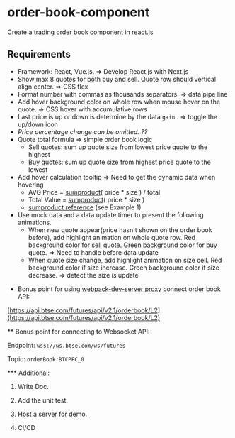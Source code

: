 # order-book-component

Create a trading order book component in react.js

## Requirements

- Framework: React, Vue.js. ⇒ Develop React.js with Next.js
- Show max 8 quotes for both buy and sell. Quote row should vertical align center. ⇒ CSS flex
- Format number with commas as thousands separators. ⇒ data pipe line
- Add hover background color on whole row when mouse hover on the quote. ⇒ CSS hover with accumulative rows
- Last price is up or down is determine by the data `gain` . ⇒ toggle the up/down icon
- _Price percentage change can be omitted. ??_
- Quote total formula ⇒ simple order book logic
  - Sell quotes: sum up quote size from lowest price quote to the highest
  - Buy quotes: sum up quote size from highest price quote to the lowest
- Add hover calculation tooltip ⇒ Need to get the dynamic data when hovering
  - AVG Price = [sumproduct](https://support.microsoft.com/en-us/office/sumproduct-function-16753e75-9f68-4874-94ac-4d2145a2fd2e)( price \* size ) / total
  - Total Value = [sumproduct](https://support.microsoft.com/en-us/office/sumproduct-function-16753e75-9f68-4874-94ac-4d2145a2fd2e)( price \* size )
  * [sumproduct reference](https://support.microsoft.com/en-us/office/sumproduct-function-16753e75-9f68-4874-94ac-4d2145a2fd2e) (see Example 1)
- Use mock data and a data update timer to present the following animations.
  - When new quote appear(price hasn't shown on the order book before), add highlight animation on whole quote row. Red background color for sell quote. Green background color for buy quote. ⇒ Need to handle before data update
  - When quote size change, add highlight animation on size cell. Red background color if size increase. Green background color if size decrease. ⇒ detect the size is update

* Bonus point for using [webpack-dev-server proxy](https://webpack.js.org/configuration/dev-server/#devserverproxy) connect order book API:

[https://api.btse.com/futures/api/v2.1/orderbook/L2](https://api.btse.com/futures/api/v2.1/orderbook/L2)

\*\* Bonus point for connecting to Websocket API:

Endpoint: `wss://ws.btse.com/ws/futures`

Topic: `orderBook:BTCPFC_0`

\*\*\* Additional:

1. Write Doc.

2. Add the unit test.

3. Host a server for demo.

4. CI/CD
